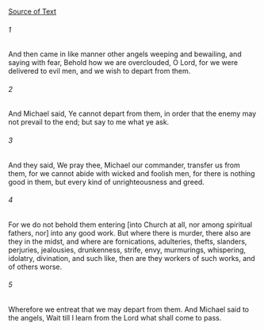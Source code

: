 [Source of Text](https://github.com/scrollmapper/bible_databases_deuterocanonical)

###### 1
And then came in like manner other angels weeping and bewailing, and saying with fear, Behold how we are overclouded, O Lord, for we were delivered to evil men, and we wish to depart from them.

###### 2
And Michael said, Ye cannot depart from them, in order that the enemy may not prevail to the end; but say to me what ye ask.

###### 3
And they said, We pray thee, Michael our commander, transfer us from them, for we cannot abide with wicked and foolish men, for there is nothing good in them, but every kind of unrighteousness and greed.

###### 4
For we do not behold them entering [into Church at all, nor among spiritual fathers, nor] into any good work. But where there is murder, there also are they in the midst, and where are fornications, adulteries, thefts, slanders, perjuries, jealousies, drunkenness, strife, envy, murmurings, whispering, idolatry, divination, and such like, then are they workers of such works, and of others worse.

###### 5
Wherefore we entreat that we may depart from them. And Michael said to the angels, Wait till I learn from the Lord what shall come to pass.